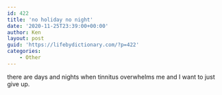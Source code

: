 ```yaml
---
id: 422
title: 'no holiday no night'
date: '2020-11-25T23:39:00+00:00'
author: Ken
layout: post
guid: 'https://lifebydictionary.com/?p=422'
categories:
    - Other
---
```


there are days and nights when tinnitus overwhelms me and I want to just give up.